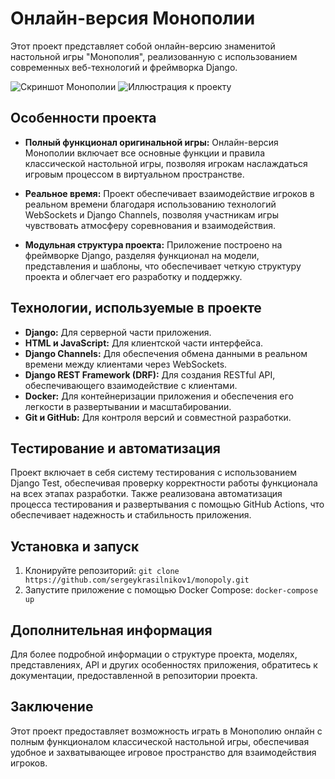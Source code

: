# Онлайн-версия Монополии

Этот проект представляет собой онлайн-версию знаменитой настольной игры "Монополия", реализованную с использованием современных веб-технологий и фреймворка Django.

![Скриншот Монополии](https://github.com/sergeykrasilnikov1/monopoly/tree/master/source-images/screen.png)
![Иллюстрация к проекту](https://github.com/jon/coolproject/raw/master/image/image.png)
## Особенности проекта

- **Полный функционал оригинальной игры:** Онлайн-версия Монополии включает все основные функции и правила классической настольной игры, позволяя игрокам наслаждаться игровым процессом в виртуальном пространстве.

- **Реальное время:** Проект обеспечивает взаимодействие игроков в реальном времени благодаря использованию технологий WebSockets и Django Channels, позволяя участникам игры чувствовать атмосферу соревнования и взаимодействия.

- **Модульная структура проекта:** Приложение построено на фреймворке Django, разделяя функционал на модели, представления и шаблоны, что обеспечивает четкую структуру проекта и облегчает его разработку и поддержку.

## Технологии, используемые в проекте

- **Django:** Для серверной части приложения.
- **HTML и JavaScript:** Для клиентской части интерфейса.
- **Django Channels:** Для обеспечения обмена данными в реальном времени между клиентами через WebSockets.
- **Django REST Framework (DRF):** Для создания RESTful API, обеспечивающего взаимодействие с клиентами.
- **Docker:** Для контейнеризации приложения и обеспечения его легкости в развертывании и масштабировании.
- **Git и GitHub:** Для контроля версий и совместной разработки.

## Тестирование и автоматизация

Проект включает в себя систему тестирования с использованием Django Test, обеспечивая проверку корректности работы функционала на всех этапах разработки. Также реализована автоматизация процесса тестирования и развертывания с помощью GitHub Actions, что обеспечивает надежность и стабильность приложения.

## Установка и запуск

1. Клонируйте репозиторий: `git clone https://github.com/sergeykrasilnikov1/monopoly.git`
2. Запустите приложение с помощью Docker Compose: `docker-compose up`

## Дополнительная информация

Для более подробной информации о структуре проекта, моделях, представлениях, API и других особенностях приложения, обратитесь к документации, предоставленной в репозитории проекта.

## Заключение

Этот проект предоставляет возможность играть в Монополию онлайн с полным функционалом классической настольной игры, обеспечивая удобное и захватывающее игровое пространство для взаимодействия игроков.
